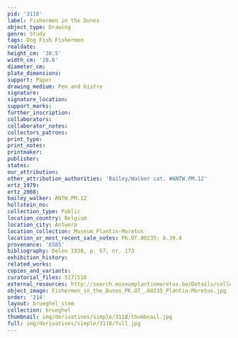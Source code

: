 ```yaml
---
pid: '3118'
label: Fishermen in the Dunes
object_type: Drawing
genre: Study
tags: Dog Fish Fishermen
realdate: 
height_cm: '18.5'
width_cm: '28.6'
diameter_cm: 
plate_dimensions: 
support: Paper
drawing_medium: Pen and bistre
signature: 
signature_location: 
support_marks: 
further_inscription: 
collaborators: 
collaborator_notes: 
collectors_patrons: 
print_type: 
print_notes: 
printmaker: 
publisher: 
states: 
our_attribution: 
other_attribution_authorities: 'Bailey/Walker cat. #ANTW.PM.12'
ertz_1979: 
ertz_2008: 
bailey_walker: ANTW.PM.12
hollstein_no: 
collection_type: Public
location_country: Belgium
location_city: Antwerp
location_collection: Museum Plantin-Moretus
location_or_most_recent_sale_notes: PK.OT.00235; A.39.4
provenance: '6585'
bibliography: Delen 1938, p. 57, nr. 173
exhibition_history: 
related_works: 
copies_and_variants: 
curatorial_files: 517|518
external_resources: http://search.museumplantinmoretus.be/Details/collect/276966
object_image: Fishermen_in_the_Dunes_PK.OT_.00235_Plantin-Moretus.jpg
order: '214'
layout: brueghel_item
collection: brueghel
thumbnail: img/derivatives/simple/3118/thumbnail.jpg
full: img/derivatives/simple/3118/full.jpg
---
```

